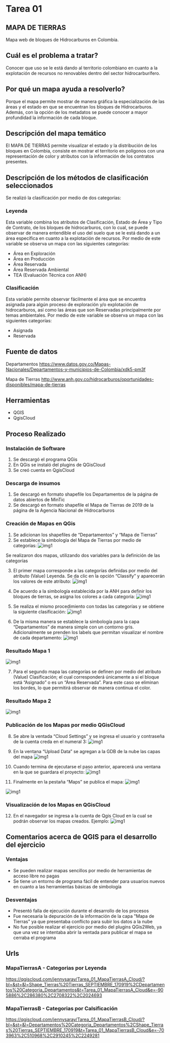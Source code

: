 # Tarea 01

## MAPA DE TIERRAS

Mapa web de bloques de Hidrocarburos en Colombia.

##  Cuál es el problema a tratar?

Conocer que uso se le está dando al territorio colombiano en cuanto a la explotación de recursos no renovables dentro del sector hidrocarburífero.


##  Por qué un mapa ayuda a resolverlo?

Porque el mapa permite mostrar de manera gráfica la especialización de las áreas y el estado en que se encuentran los bloques de Hidrocarburos. Además, con la opción de los metadatos se puede conocer a mayor profundidad la información de cada bloque.


## Descripción del mapa temático

El MAPA DE TIERRAS permite visualizar el estado y la distribución de los bloques en Colombia, consiste en mostrar el territorio en polígonos con una representación de color y atributos con la información de los contratos presentes.


## Descripción de los métodos de clasificación seleccionados

Se realizó la clasificación por medio de dos categorías:

### Leyenda
Esta variable combina los atributos de Clasificación, Estado de Área y Tipo de Contrato, de los bloques de hidrocarburos, con lo cual, se puede observar de manera entendible el uso del suelo que se le está dando a un área específica en cuanto a la explotación de recursos. Por medio de este variable se observa un mapa con las siguientes categorías:
-	Área en Exploración 
-	Área en Producción
-	Área Reservada
-	Área Reservada Ambiental
-	TEA (Evaluación Técnica con ANH)

### Clasificación 
Esta variable permite observar fácilmente el área que se encuentra asignada para algún proceso de exploración y/o explotación de hidrocarburos, así como las áreas que son Reservadas principalmente por temas ambientales. Por medio de este variable se observa un mapa con las siguientes categorías:
-	Asignada
-	Reservada


## Fuente de datos

Departamentos
https://www.datos.gov.co/Mapas-Nacionales/Departamentos-y-municipios-de-Colombia/xdk5-pm3f

Mapa de Tierras
http://www.anh.gov.co/hidrocarburos/oportunidades-disponibles/mapa-de-tierras


##  Herramientas

- QGIS
- QgisCloud


##  Proceso Realizado

### Instalación de Software
1. Se descargó el programa QGis
2. En QGis se instaló del plugins de QGisCloud
3. Se creó cuenta en QgisCloud 

### Descarga de insumos
1. Se descargó en formato shapefile los Departamentos de la página de datos abiertos de MinTic
2. Se descargó en formato shapefile el Mapa de Tierras de 2019 de la página de la Agencia Nacional de Hidrocarburos

### Creación de Mapas en QGis

1. Se adicionan los shapefiles de “Departamentos” y “Mapa de Tierras”
2. Se establece la simbología del Mapa de Tierras por medio de categorías:
![img1](Imagenes/Captura01.PNG)


Se realizaron dos mapas, utilizando dos variables para la definición de las categorías

3. El primer mapa corresponde a las categorías definidas por medio del atributo (Value) Leyenda. Se da clic en la opción “Classify” y aparecerán los valores de este atributo:
![img1](Imagenes/Captura02.PNG)


4. De acuerdo a la simbología establecida por la ANH para definir los bloques de tierras, se asigna los colores a cada categoría:
![img1](Imagenes/Captura03.PNG)


5. Se realiza el mismo procedimiento con todas las categorías y se obtiene la siguiente clasificación:
![img1](Imagenes/Captura04.PNG)


6. De la misma manera se establece la simbología para la capa “Departamentos” de manera simple con un contorno gris. Adicionalmente se prenden los labels que permitan visualizar el nombre de cada departamento:
![img1](Imagenes/Captura05.PNG)


### Resultado Mapa 1

![img1](Imagenes/Captura06.PNG)


7. Para el segundo mapa las categorías se definen por medio del atributo (Value) Clasificación; el cual corresponderá únicamente a si el bloque está “Asignado” o es un “Área Reservada”. Para este caso se eliminan los bordes, lo que permitirá observar de manera continua el color. 


### Resultado Mapa 2
![img1](Imagenes/Captura10.PNG)


### Publicación de los Mapas por medio QGisCloud

8. Se abre la ventada “Cloud Settings” y se ingresa el usuario y contraseña de la cuenta creda en el numeral 3:
![img1](Imagenes/Captura11.PNG)


9. En la ventana “Upload Data” se agregan a la GDB de la nube las capas del mapa
![img1](Imagenes/Captura12.PNG)


10. Cuando termina de ejecutarse el paso anterior, aparecerá una ventana en la que se guardara el proyecto:
![img1](Imagenes/Captura13.PNG)


11. Finalmente en la pestaña “Maps” se publica el mapa:
![img1](Imagenes/Captura14.PNG)

![img1](Imagenes/Captura15.PNG)


### Visualización de los Mapas en QGisCloud

12. En el navegador se ingresa a la cuenta de Qgis Cloud en la cual se podrán observar los mapas creados. Ejemplo:
![img1](Imagenes/Captura16.PNG)


## Comentarios acerca de QGIS para el desarrollo del ejercicio

### Ventajas
- Se pueden realizar mapas sencillos por medio de herramientas de acceso libre no pagas
- Se tiene un entorno de programa fácil de entender para usuarios nuevos en cuanto a las herramientas básicas de simbología 

### Desventajas 
- Presentó falla de ejecución durante el desarrollo de los procesos
- Fue necesaria la depuración de la información de la capa "Mapa de Tierras" ya que presentaba conflicto para subir los datos a la nube
- No fue posible realizar el ejercicio por medio del plugins QGis2Web, ya que una vez se intentaba abrir la ventada para publicar el mapa se cerraba el programa



##  Urls

### MapaTierrasA - Categorias por Leyenda
https://qgiscloud.com/jennysaray/Tarea_01_MapaTierrasA_Cloud/?bl=&st=&l=Shape_Tierras%20Tierras_SEPTIEMBRE_170919%2CDepartamentos%20Categoria_Departamentos&t=Tarea_01_MapaTierrasA_Cloud&e=-905886%2C286380%2C2708322%2C2024693

### MapaTierrasB - Categorias por Calsificación
https://qgiscloud.com/jennysaray/Tarea_01_MapaTierrasB_Cloud/?bl=&st=&l=Departamentos%20Categoria_Departamentos%2CShape_Tierras%20Tierras_SEPTIEMBRE_170919&t=Tarea_01_MapaTierrasB_Cloud&e=-703963%2C510968%2C2910245%2C2249281

